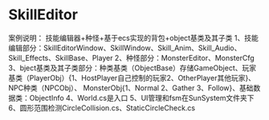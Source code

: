 # SkillEditor
案例说明：
技能编辑器+种怪+基于ecs实现的背包+object基类及其子类
1、技能编辑部分：SkillEditorWindow、SkillWindow、Skill_Anim、Skill_Audio、Skill_Effects、SkillBase、Player
2、种怪部分：MonsterEditor、MonsterCfg
3、bject基类及其子类部分：种类基类（ObjectBase）存储GameObject、玩家基类（PlayerObj）{1、HostPlayer自己控制的玩家2、OtherPlayer其他玩家}、NPC种类（NPCObj）、
    MonsterObj{1、Normal 2、Gather 3、Follow}、基础数据类：ObjectInfo
4、World.cs是入口
5、UI管理和fsm在SunSystem文件夹下
6、圆形范围检测CircleCollision.cs、StaticCircleCheck.cs
